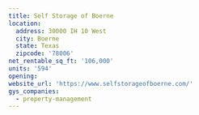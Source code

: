 ```yaml
---
title: Self Storage of Boerne
location:
  address: 30000 IH 10 West
  city: Boerne
  state: Texas
  zipcode: '78006'
net_rentable_sq_ft: '106,000'
units: '594'
opening:
website_url: 'https://www.selfstorageofboerne.com/'
gys_companies:
  - property-management
---
```


